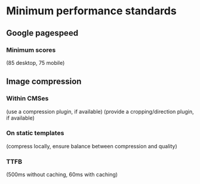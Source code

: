 # Minimum performance standards

## Google pagespeed

### Minimum scores
(85 desktop, 75 mobile)

## Image compression

### Within CMSes
(use a compression plugin, if available)
(provide a cropping/direction plugin, if available)

### On static templates
(compress locally, ensure balance between compression and quality)

### TTFB
(500ms without caching, 60ms with caching)